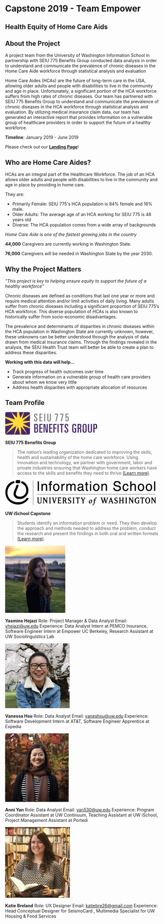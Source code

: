 # Capstone 2019 - Team Empower

## Health Equity of Home Care Aids

## About the Project

A project team from the University of Washington Information School in partnership with SEIU 775 Benefits Group conducted data analysis in order to understand and communicate the prevalence of chronic diseases in the Home Care Aide workforce through statistical analysis and evaluation

Home Care Aides (HCAs) are the future of long-term care in the USA, allowing older adults and people with disabilities to live in the community and age in place. Unfortunately, a significant portion of the HCA workforce suffers from high rates of chronic diseases. Our team has partnered with SEIU 775 Benefits Group to understand and communicate the prevalence of chronic diseases in the HCA workforce through statistical analysis and evaluation. By utilizing medical insurance claim data, our team has generated an interactive report that provides information on a vulnerable group of healthcare providers in order to support the future of a healthy workforce. 

**Timeline**: January 2019 - June 2019

Please check out our **[Landing Page](https://katiebre26.wixsite.com/hca-chronic-diseases)**!

## Who are Home Care Aides?
HCAs are an integral part of the Healthcare Workforce. The job of an HCA allows older adults and people with disabilities to live in the community and age in place by providing in home care.

They are:
- Primarily Female: SEIU 775's HCA population is 84% female and 16% male.
- Older Adults: The average age of an HCA working for SEIU 775 is 48 years old
- Diverse: The HCA population comes from a wide array of backgrounds

*Home Care Aide is one of the fastest growing jobs in the country*

**44,000** Caregivers are currently working in Washington State.

**76,000** Caregivers will be needed in Washington State by the year 2030.


## Why the Project Matters

_"This project is key to helping ensure equity to support the future of a healthy workforce"_

Chronic diseases are defined as conditions that last one year or more and require medical attention and/or limit activities of daily living. Many adults suffer from chronic diseases including a significant proportion of SEIU 775’s HCA workforce. This diverse population of HCAs is also known to historically suffer from socio-economic disadvantages. 
 
The prevalence and determinants of disparities in chronic diseases within the HCA population in Washington State are currently unknown, however, these unknowns can be better understood through the analysis of data drawn from medical insurance claims. Through the findings revealed in the analysis, the SEIU Health Trust team will better be able to create a plan to address these disparities.  

**Working with this data will help...**
- Track progress of health outcomes over time
- Generate information on a vulnerable group of health care providers about whom we know very little
- Address health disparities with appropriate allocation of resources


## Team Profile

![SEIU logo](/imgs/SEIU.png)

__SEIU 775 Benefits Group__
> The nation’s leading organization dedicated to improving the skills, health and sustainability of the home care workforce.
Using innovation and technology, we partner with government, labor and private industries ensuring that Washington home care workers have access to the skills and benefits they need to thrive [(Learn more)](https://www.myseiubenefits.org/about/).

![iSchool](/imgs/iSchool.png)

__UW iSchool Capstone__
>Students identify an information problem or need. They then develop the approach and methods needed to address the problem, conduct the research and present the findings in both oral and written formats [(Learn more)](https://ischool.uw.edu/capstone).

![Yasmine](/imgs/Yasmine.png)

__Yasmine Hejazi__
Role: Project Manager & Data Analyst
Email: yhejazi@uw.edu
Experience: Data Analyst Intern at PEMCO Insurance, Software Engineer Intern at Empower UC Berkeley, Research Assistant at UW Sociolinguistics Lab

![Vanessa](/imgs/Vanessa.png)

__Vanessa Hsu__
Role: Data Analyst
Email: vaneshsu@uw.edu
Experience: Software Development Intern at AT&T, Software Engineer Apprentice at Expedia

![Anni](/imgs/Anni.png)

__Anni Yan__
Role: Data Analyst
Email: yan530@uw.edu
Experience: Program Coordinator Assistant at UW Continuum, Teaching Assistant at UW iSchool, Project Management Assistant at Portedi

![Katie](/imgs/Katie.png)

__Katie Breland__
Role: UX Designer
Email: katiebre26@gmail.com
Experience: Head Conceptual Designer for SeismoCard , Multimedia Specialist for UW Housing & Food Services
